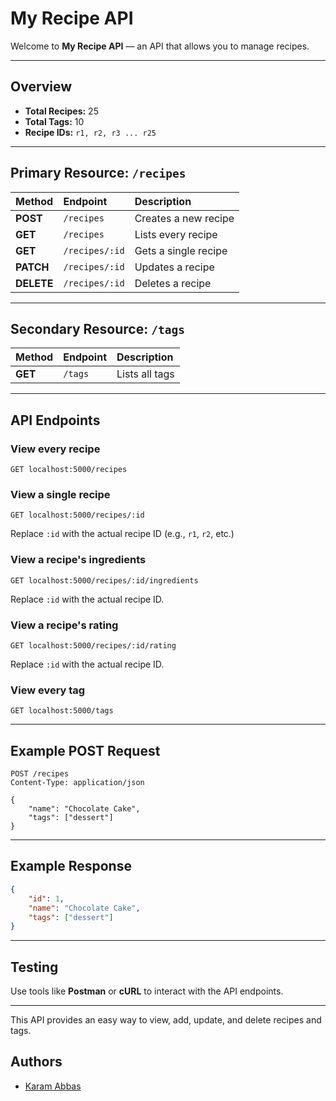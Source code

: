 # My Recipe API

Welcome to **My Recipe API** — an API that allows you to manage recipes.

---

## Overview

- **Total Recipes:** 25  
- **Total Tags:** 10  
- **Recipe IDs:** `r1, r2, r3 ... r25`

---

## Primary Resource: `/recipes`

| Method | Endpoint | Description |
|:-------|:----------|:-------------|
| **POST** | `/recipes` | Creates a new recipe |
| **GET** | `/recipes` | Lists every recipe |
| **GET** | `/recipes/:id` | Gets a single recipe |
| **PATCH** | `/recipes/:id` | Updates a recipe |
| **DELETE** | `/recipes/:id` | Deletes a recipe |

---

## Secondary Resource: `/tags`

| Method | Endpoint | Description |
|:-------|:----------|:-------------|
| **GET** | `/tags` | Lists all tags |

---

## API Endpoints

### View every recipe
```
GET localhost:5000/recipes
```

### View a single recipe
```
GET localhost:5000/recipes/:id
```
Replace `:id` with the actual recipe ID (e.g., `r1`, `r2`, etc.)

### View a recipe's ingredients
```
GET localhost:5000/recipes/:id/ingredients
```
Replace `:id` with the actual recipe ID.

### View a recipe's rating
```
GET localhost:5000/recipes/:id/rating
```
Replace `:id` with the actual recipe ID.

### View every tag
```
GET localhost:5000/tags
```

---

## Example POST Request

```http
POST /recipes
Content-Type: application/json

{
    "name": "Chocolate Cake",
    "tags": ["dessert"]
}
```

---

## Example Response

```json
{
    "id": 1,
    "name": "Chocolate Cake",
    "tags": ["dessert"]
}
```

---

## Testing

Use tools like **Postman** or **cURL** to interact with the API endpoints.

---

This API provides an easy way to view, add, update, and delete recipes and tags.

## Authors

- [Karam Abbas](https://www.github.com/Karam-08)

